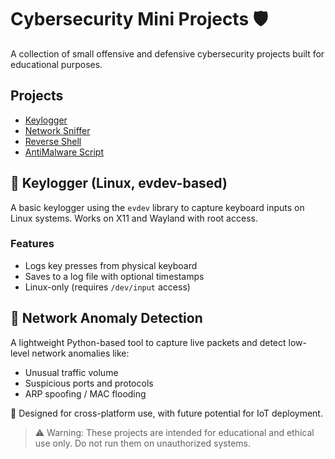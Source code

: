 # Cybersecurity Mini Projects 🛡️

A collection of small offensive and defensive cybersecurity projects built for educational purposes.

## Projects

- [Keylogger](./Keylogger)
- [Network Sniffer](./NetworkSniffer)
- [Reverse Shell](./ReverseShell)
- [AntiMalware Script](./AntiMalware)


## 🔐 Keylogger (Linux, evdev-based)

A basic keylogger using the `evdev` library to capture keyboard inputs on Linux systems. Works on X11 and Wayland with root access.

### Features
- Logs key presses from physical keyboard
- Saves to a log file with optional timestamps
- Linux-only (requires `/dev/input` access)


## 📡 Network Anomaly Detection

A lightweight Python-based tool to capture live packets and detect low-level network anomalies like:
- Unusual traffic volume
- Suspicious ports and protocols
- ARP spoofing / MAC flooding

🎯 Designed for cross-platform use, with future potential for IoT deployment.


> ⚠️ Warning: These projects are intended for educational and ethical use only. Do not run them on unauthorized systems.

